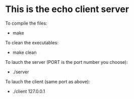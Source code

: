 # This is the echo client server

To compile the files:

- make

To clean the executables:

- make clean

To lauch the server (PORT is the port number you choose):

- ./server <PORT>

To lauch the client (same port as above):

- ./client 127.0.0.1 <PORT>
